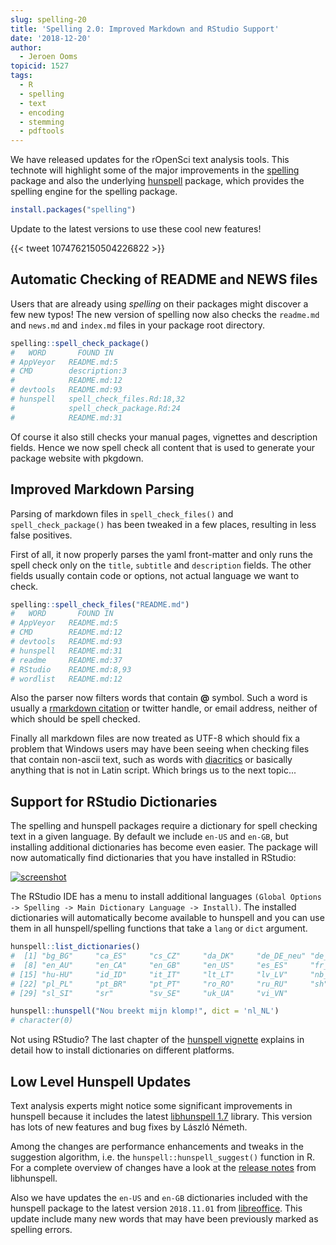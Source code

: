 ```yaml
---
slug: spelling-20
title: 'Spelling 2.0: Improved Markdown and RStudio Support'
date: '2018-12-20'
author:
  - Jeroen Ooms
topicid: 1527
tags:
  - R
  - spelling
  - text
  - encoding
  - stemming
  - pdftools
---
```


We have released updates for the rOpenSci text analysis tools. This technote will highlight some of the major improvements in the [spelling](https://github.com/ropensci/spelling#readme) package and also the underlying [hunspell](https://cloud.r-project.org/web/packages/hunspell/vignettes/intro.html) package, which provides the spelling engine for the spelling package.

```r
install.packages("spelling")
```

Update to the latest versions to use these cool new features!

{{< tweet 1074762150504226822 >}}


## Automatic Checking of README and NEWS files


Users that are already using _spelling_ on their packages might discover a few new typos! The new version of spelling now also checks the `readme.md` and `news.md` and `index.md` files in your package root directory. 

```r
spelling::spell_check_package()
#   WORD       FOUND IN
# AppVeyor   README.md:5
# CMD        description:3
#            README.md:12
# devtools   README.md:93
# hunspell   spell_check_files.Rd:18,32
#            spell_check_package.Rd:24
#            README.md:31
```

Of course it also still checks your manual pages, vignettes and description fields. Hence we now spell check all content that is used to generate your package website with pkgdown.


## Improved Markdown Parsing

Parsing of markdown files in `spell_check_files()` and `spell_check_package()` has been tweaked in a few places, resulting in less false positives.

First of all, it now properly parses the yaml front-matter and only runs the spell check only on the `title`, `subtitle` and `description` fields. The other fields usually contain code or options, not actual language we want to check.

```r
spelling::spell_check_files("README.md")
#   WORD       FOUND IN
# AppVeyor   README.md:5
# CMD        README.md:12
# devtools   README.md:93
# hunspell   README.md:31
# readme     README.md:37
# RStudio    README.md:8,93
# wordlist   README.md:12
```


Also the parser now filters words that contain __@__ symbol. Such a word is usually a [rmarkdown citation](https://rmarkdown.rstudio.com/authoring_bibliographies_and_citations.html) or twitter handle, or email address, neither of which should be spell checked.

Finally all markdown files are now treated as UTF-8 which should fix a problem that Windows users may have been seeing when checking files that contain non-ascii text, such as words with [diacritics](https://github.com/ropensci/spelling/issues/17) or basically anything that is not in Latin script. Which brings us to the next topic...


## Support for RStudio Dictionaries

The spelling and hunspell packages require a dictionary for spell checking text in a given language. By default we include `en-US` and `en-GB`, but installing additional dictionaries has become even easier. The package will now automatically find dictionaries that you have installed in RStudio:

[![screenshot](https://jeroen.github.io/images/rs-hunspell.png)](https://cloud.r-project.org/web/packages/hunspell/vignettes/intro.html#hunspell_dictionaries)

The RStudio IDE has a menu to install additional languages `(Global Options -> Spelling -> Main Dictionary Language -> Install)`. The installed dictionaries will automatically become available to hunspell and you can use them in all hunspell/spelling functions that take a `lang` or `dict` argument.

```r
hunspell::list_dictionaries()
#  [1] "bg_BG"     "ca_ES"     "cs_CZ"     "da_DK"     "de_DE_neu" "de_DE"     "el_GR"    
#  [8] "en_AU"     "en_CA"     "en_GB"     "en_US"     "es_ES"     "fr_FR"     "hr_HR"    
# [15] "hu-HU"     "id_ID"     "it_IT"     "lt_LT"     "lv_LV"     "nb_NO"     "nl_NL"    
# [22] "pl_PL"     "pt_BR"     "pt_PT"     "ro_RO"     "ru_RU"     "sh"        "sk_SK"    
# [29] "sl_SI"     "sr"        "sv_SE"     "uk_UA"     "vi_VN"

hunspell::hunspell("Nou breekt mijn klomp!", dict = 'nl_NL')
# character(0)
```

Not using RStudio? The last chapter of the [hunspell vignette](https://cloud.r-project.org/web/packages/hunspell/vignettes/intro.html#hunspell_dictionaries) explains in detail how to install dictionaries on different platforms.


## Low Level Hunspell Updates

Text analysis experts might notice some significant improvements in hunspell because it includes the latest [libhunspell 1.7](https://github.com/explore) library. This version has lots of new features and bug fixes by László Németh. 

Among the changes are performance enhancements and tweaks in the suggestion algorithm, i.e. the `hunspell::hunspell_suggest()` function in R. For a complete overview of changes have a look at the [release notes](https://github.com/hunspell/hunspell/blob/master/NEWS) from libhunspell. 

Also we have updates the `en-US` and `en-GB` dictionaries included with the hunspell package to the latest version `2018.11.01` from [libreoffice](https://extensions.libreoffice.org/extensions/english-dictionaries/2018-11.01). This update include many new words that may have been previously marked as spelling errors. 
